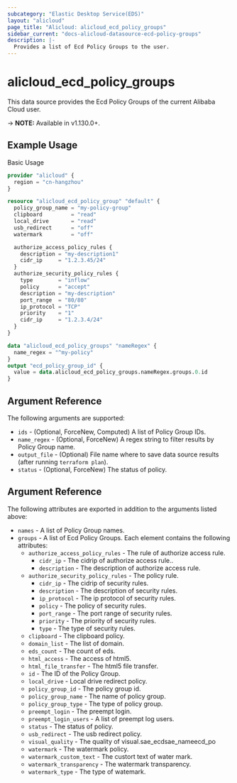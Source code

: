 ```yaml
---
subcategory: "Elastic Desktop Service(EDS)"
layout: "alicloud"
page_title: "Alicloud: alicloud_ecd_policy_groups"
sidebar_current: "docs-alicloud-datasource-ecd-policy-groups"
description: |-
  Provides a list of Ecd Policy Groups to the user.
---
```


# alicloud\_ecd\_policy\_groups

This data source provides the Ecd Policy Groups of the current Alibaba Cloud user.

-> **NOTE:** Available in v1.130.0+.

## Example Usage

Basic Usage

```terraform
provider "alicloud" {
  region = "cn-hangzhou"
}

resource "alicloud_ecd_policy_group" "default" {
  policy_group_name = "my-policy-group"
  clipboard         = "read"
  local_drive       = "read"
  usb_redirect      = "off"
  watermark         = "off"

  authorize_access_policy_rules {
    description = "my-description1"
    cidr_ip     = "1.2.3.45/24"
  }
  authorize_security_policy_rules {
    type        = "inflow"
    policy      = "accept"
    description = "my-description"
    port_range  = "80/80"
    ip_protocol = "TCP"
    priority    = "1"
    cidr_ip     = "1.2.3.4/24"
  }
}

data "alicloud_ecd_policy_groups" "nameRegex" {
  name_regex = "^my-policy"
}
output "ecd_policy_group_id" {
  value = data.alicloud_ecd_policy_groups.nameRegex.groups.0.id
}
```

## Argument Reference

The following arguments are supported:

* `ids` - (Optional, ForceNew, Computed)  A list of Policy Group IDs.
* `name_regex` - (Optional, ForceNew) A regex string to filter results by Policy Group name.
* `output_file` - (Optional) File name where to save data source results (after running `terraform plan`).
* `status` - (Optional, ForceNew) The status of policy.

## Argument Reference

The following attributes are exported in addition to the arguments listed above:

* `names` - A list of Policy Group names.
* `groups` - A list of Ecd Policy Groups. Each element contains the following attributes:
	* `authorize_access_policy_rules` - The rule of authorize access rule.
		* `cidr_ip` - The cidrip of authorize access rule..
		* `description` - The description of authorize access rule.
	* `authorize_security_policy_rules` - The policy rule.
		* `cidr_ip` - The cidrip of security rules.
		* `description` - The description of security rules.
		* `ip_protocol` - The ip protocol of security rules.
		* `policy` - The policy of security rules.
		* `port_range` - The port range of security rules.
		* `priority` - The priority of security rules.
		* `type` - The type of security rules.
	* `clipboard` - The clipboard policy.
	* `domain_list` - The list of domain.
	* `eds_count` - The count of eds.
	* `html_access` - The access of html5.
	* `html_file_transfer` - The html5 file transfer.
	* `id` - The ID of the Policy Group.
	* `local_drive` - Local drive redirect policy.
	* `policy_group_id` - The policy group id.
	* `policy_group_name` - The name of policy group.
	* `policy_group_type` - The type of policy group.
	* `preempt_login` - The preempt login.
	* `preempt_login_users` - A list of preempt log users.
	* `status` - The status of policy.
	* `usb_redirect` - The usb redirect policy.
	* `visual_quality` - The quality of visual.sae_ecdsae_nameecd_po
	* `watermark` - The watermark policy.
	* `watermark_custom_text` - The custort text of water mark.
	* `watermark_transparency` - The watermark transparency.
	* `watermark_type` - The type of watemark.
